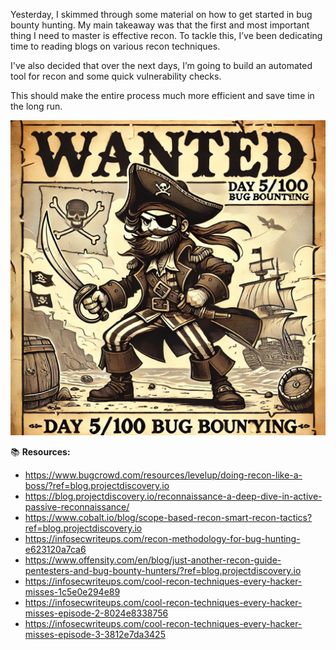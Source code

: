 Yesterday, I skimmed through some material on how to get started in bug bounty hunting. My main takeaway was that the first and most important thing I need to master is effective recon. To tackle this, I’ve been dedicating time to reading blogs on various recon techniques.

I've also decided that over the next days, I’m going to build an automated tool for recon and some quick vulnerability checks.

This should make the entire process much more efficient and save time in the long run.

![661e02804a04e22dabd26262c9d40a94.png](../../_resources/661e02804a04e22dabd26262c9d40a94.png)

📚 **Resources:**

- https://www.bugcrowd.com/resources/levelup/doing-recon-like-a-boss/?ref=blog.projectdiscovery.io
- https://blog.projectdiscovery.io/reconnaissance-a-deep-dive-in-active-passive-reconnaissance/
- https://www.cobalt.io/blog/scope-based-recon-smart-recon-tactics?ref=blog.projectdiscovery.io
- https://infosecwriteups.com/recon-methodology-for-bug-hunting-e623120a7ca6
- https://www.offensity.com/en/blog/just-another-recon-guide-pentesters-and-bug-bounty-hunters/?ref=blog.projectdiscovery.io
- https://infosecwriteups.com/cool-recon-techniques-every-hacker-misses-1c5e0e294e89
- https://infosecwriteups.com/cool-recon-techniques-every-hacker-misses-episode-2-8024e8338756
- https://infosecwriteups.com/cool-recon-techniques-every-hacker-misses-episode-3-3812e7da3425

&nbsp;

&nbsp;